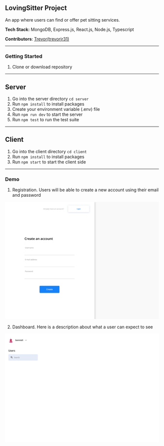 ## LovingSitter Project

An app where users can find or offer pet sitting services.

**Tech Stack:** MongoDB, Express.js, React.js, Node.js, Typescript

**Contributors**: [Trevor(trevorjr31)](https://github.com/trevorjr31)

---

### Getting Started

1. Clone or download repository

---

## Server

1. Go into the server directory `cd server`
2. Run `npm install` to install packages
3. Create your environment variable (.env) file
4. Run `npm run dev` to start the server
5. Run `npm test` to run the test suite

---

## Client

1. Go into the client directory `cd client`
2. Run `npm install` to install packages
3. Run `npm start` to start the client side

---

### Demo

1. Registration. Users will be able to create a new account using their email and password

![Signup Demo](demo/images/signup.png)

2. Dashboard. Here is a description about what a user can expect to see

![Dashboard](demo/images/dashboard.png)
